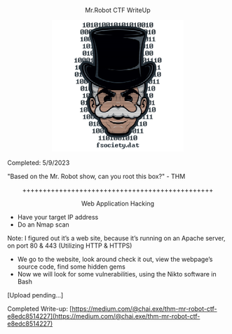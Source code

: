 <p align="center">Mr.Robot CTF WriteUp </p>

<p align="center">
  <img src="https://raw.githubusercontent.com/chaiexe/TryHackMe-Write-ups/23c2a223d8994862903a64c76274572120b657e7/Mr.Robot%20CTF/Images/1.png" alt="image alt" width="300" />
</p>

Completed: 5/9/2023

"Based on the Mr. Robot show, can you root this box?" - THM
<p align="center">+++++++++++++++++++++++++++++++++++++++++++++++</p>
<p align="center">Web Application Hacking</p>

- Have your target IP address
- Do an Nmap scan
 
Note: I figured out it’s a web site, because it’s running on an Apache server, on port 80 & 443 (Utilizing HTTP & HTTPS)

- We go to the website, look around check it out, view the webpage’s source code, find some hidden gems
- Now we will look for some vulnerabilities, using the Nikto software in Bash

[Upload pending...]

Completed Write-up: [https://medium.com/@chai.exe/thm-mr-robot-ctf-e8edc8514227](https://medium.com/@chai.exe/thm-mr-robot-ctf-e8edc8514227)
